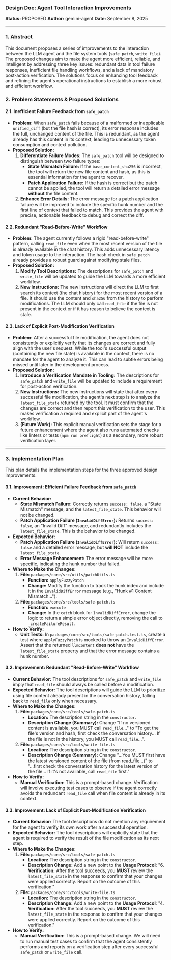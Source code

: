 ### **Design Doc: Agent Tool Interaction Improvements**

**Status:** PROPOSED
**Author:** gemini-agent
**Date:** September 8, 2025

---

### 1. Abstract

This document proposes a series of improvements to the interaction between the LLM agent and the file system tools (`safe_patch`, `write_file`). The proposed changes aim to make the agent more efficient, reliable, and intelligent by addressing three key issues: redundant data in tool failure responses, inefficient file handling workflows, and a lack of mandatory post-action verification. The solutions focus on enhancing tool feedback and refining the agent's operational instructions to establish a more robust and efficient workflow.

### 2. Problem Statements & Proposed Solutions

#### 2.1. Inefficient Failure Feedback from `safe_patch`

*   **Problem:** When `safe_patch` fails because of a malformed or inapplicable `unified_diff` (but the file hash is correct), its error response includes the full, unchanged content of the file. This is redundant, as the agent already has this content in its context, leading to unnecessary token consumption and context pollution.
*   **Proposed Solution:**
    1.  **Differentiate Failure Modes:** The `safe_patch` tool will be designed to distinguish between two failure types:
        *   **State Mismatch Failure:** If the `base_content_sha256` is incorrect, the tool will return the new file content and hash, as this is essential information for the agent to recover.
        *   **Patch Application Failure:** If the hash is correct but the patch cannot be applied, the tool will return a detailed error message **without** the file content.
    2.  **Enhance Error Details:** The error message for a patch application failure will be improved to include the specific hunk number and the first line of context that failed to match. This provides the agent with precise, actionable feedback to debug and correct the diff.

#### 2.2. Redundant "Read-Before-Write" Workflow

*   **Problem:** The agent currently follows a rigid "read-before-write" pattern, calling `read_file` even when the most recent version of the file is already available in the chat history. This adds unnecessary latency and token usage to the interaction. The hash check in `safe_patch` already provides a robust guard against modifying stale files.
*   **Proposed Solution:**
    1.  **Modify Tool Descriptions:** The descriptions for `safe_patch` and `write_file` will be updated to guide the LLM towards a more efficient workflow.
    2.  **New Instructions:** The new instructions will direct the LLM to first search its context (the chat history) for the most recent version of a file. It should use the content and `sha256` from the history to perform modifications. The LLM should only call `read_file` if the file is not present in the context or if it has reason to believe the context is stale.

#### 2.3. Lack of Explicit Post-Modification Verification

*   **Problem:** After a successful file modification, the agent does not consistently or explicitly verify that its changes are correct and fully align with the user's request. While the tool's successful output (containing the new file state) is available in the context, there is no mandate for the agent to analyze it. This can lead to subtle errors being missed until later in the development process.
*   **Proposed Solution:**
    1.  **Introduce a Verification Mandate in Tooling:** The descriptions for `safe_patch` and `write_file` will be updated to include a requirement for post-action verification.
    2.  **New Instructions:** The new instructions will state that after every successful file modification, the agent's next step is to analyze the `latest_file_state` returned by the tool. It must confirm that the changes are correct and then report this verification to the user. This makes verification a required and explicit part of the agent's workflow.
    3.  **(Future Work):** This explicit manual verification sets the stage for a future enhancement where the agent also runs automated checks like linters or tests (`npm run preflight`) as a secondary, more robust verification layer.

---

### 3. Implementation Plan

This plan details the implementation steps for the three approved design improvements.

#### 3.1. Improvement: Efficient Failure Feedback from `safe_patch`

*   **Current Behavior:**
    *   **State Mismatch Failure:** Correctly returns `success: false`, a "State Mismatch" message, and the `latest_file_state`. This behavior will not be changed.
    *   **Patch Application Failure (`InvalidDiffError`):** Returns `success: false`, an "Invalid Diff" message, and redundantly includes the `latest_file_state`. This is the behavior to be changed.
*   **Expected Behavior:**
    *   **Patch Application Failure (`InvalidDiffError`):** Will return `success: false` and a detailed error message, but **will NOT** include the `latest_file_state`.
    *   **Error Message Enhancement:** The error message will be more specific, indicating the hunk number that failed.
*   **Where to Make the Changes:**
    1.  **File:** `packages/core/src/utils/patchUtils.ts`
        *   **Function:** `applyFuzzyPatch`
        *   **Change:** Modify the function to track the hunk index and include it in the `InvalidDiffError` message (e.g., "Hunk #1 Content Mismatch...").
    2.  **File:** `packages/core/src/tools/safe-patch.ts`
        *   **Function:** `execute`
        *   **Change:** In the `catch` block for `InvalidDiffError`, change the logic to return a simple error object directly, removing the call to `_createFailureResult`.
*   **How to Verify:**
    *   **Unit Tests:** In `packages/core/src/tools/safe-patch.test.ts`, create a test where `applyFuzzyPatch` is mocked to throw an `InvalidDiffError`. Assert that the returned `llmContent` **does not** have the `latest_file_state` property and that the error message contains a hunk number.

#### 3.2. Improvement: Redundant "Read-Before-Write" Workflow

*   **Current Behavior:** The tool descriptions for `safe_patch` and `write_file` imply that `read_file` should always be called before a modification.
*   **Expected Behavior:** The tool descriptions will guide the LLM to prioritize using file content already present in the conversation history, falling back to `read_file` only when necessary.
*   **Where to Make the Changes:**
    1.  **File:** `packages/core/src/tools/safe-patch.ts`
        *   **Location:** The description string in the `constructor`.
        *   **Description Change (Summary):** Change "If no versioned content is available, you MUST call `read_file`..." to "To get the file's version and hash, first check the conversation history... If the file is not in the history, you MUST call `read_file`...".
    2.  **File:** `packages/core/src/tools/write-file.ts`
        *   **Location:** The description string in the `constructor`.
        *   **Description Change (Summary):** Change "...You MUST first have the latest versioned content of the file (from read_file...)" to "...first check the conversation history for the latest version of the file... If it's not available, call `read_file` first."
*   **How to Verify:**
    *   **Manual Verification:** This is a prompt-based change. Verification will involve executing test cases to observe if the agent correctly avoids the redundant `read_file` call when file content is already in its context.

#### 3.3. Improvement: Lack of Explicit Post-Modification Verification

*   **Current Behavior:** The tool descriptions do not mention any requirement for the agent to verify its own work after a successful operation.
*   **Expected Behavior:** The tool descriptions will explicitly state that the agent is required to verify the result of the file modification as its next step.
*   **Where to Make the Changes:**
    1.  **File:** `packages/core/src/tools/safe-patch.ts`
        *   **Location:** The description string in the `constructor`.
        *   **Description Change:** Add a new point to the **Usage Protocol**: "6. **Verification:** After the tool succeeds, you **MUST** review the `latest_file_state` in the response to confirm that your changes were applied correctly. Report on the outcome of this verification."
    2.  **File:** `packages/core/src/tools/write-file.ts`
        *   **Location:** The description string in the `constructor`.
        *   **Description Change:** Add a new point to the **Usage Protocol**: "4. **Verification:** After the tool succeeds, you **MUST** review the `latest_file_state` in the response to confirm that your changes were applied correctly. Report on the outcome of this verification."
*   **How to Verify:**
    *   **Manual Verification:** This is a prompt-based change. We will need to run manual test cases to confirm that the agent consistently performs and reports on a verification step after every successful `safe_patch` or `write_file` call.

